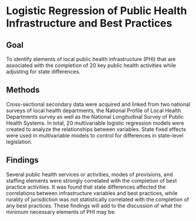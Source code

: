 # Logistic Regression of Public Health Infrastructure and Best Practices

## Goal
To identify elements of local public health infrastructure (PHI) that are associated with the completion of 20 key public health activities while adjusting for state differences.

## Methods
Cross-sectional secondary data were acquired and linked from two national surveys of local health departments, the National Profile of Local Health Departments survey as well as the National Longitudinal Survey of Public Health Systems. In total, 20 multivariable logistic regression models were created to analyze the relationships between variables. State fixed effects were used in multivariable models to control for differences in state-level legislation.

## Findings 
Several public health services or activities, modes of provisions, and staffing elements  were strongly correlated with the completion of best practice activities. It was found that state differences affected the correlations between infrastructure variables and best practices, while rurality of jurisdiction was not statistically correlated with the completion of any best practices. These findings will add to the discussion of what the minimum necessary elements of PHI may be.
